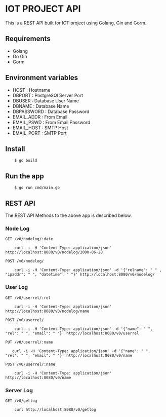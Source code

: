 # IOT PROJECT API
This is a REST API built for IOT project using Golang, Gin and Gorm.
## Requirements
- Golang
- Go Gin
- Gorm
## Environment variables
- HOST : Hostname
- DBPORT : PostgreSQl Server Port
- DBUSER : Database User Name
- DBNAME : Database Name
- DBPASSWORD : Database Password
- EMAIL_ADDR : From Email
- EMAIL_PSWD : From Email Password
- EMAIL_HOST : SMTP Host
- EMAIL_PORT : SMTP Port
## Install
```
    $ go build
```
## Run the app
```
    $ go run cmd/main.go
```
## REST API
The REST API Methods to the above app is described below.
### Node Log
`GET /v0/nodelog/:date`
``` 
    curl -i -H 'Content-Type: application/json' http://localhost:8080/v0/nodelog/2000-06-28
```
`POST /v0/nodelog/`
``` 
    curl -i -H 'Content-Type: application/json' -d '{"relname": " " , "ipaddr": " ", "datetime": " "}' http://localhost:8080/v0/nodelog/
```

### User Log
`GET /v0/userrel/:rel`

``` 
    curl -i -H 'Content-Type: application/json' http://localhost:8080/v0/nodelog/name
 ```

`POST /v0/userrel/`

``` 
    curl -i -H 'Content-Type: application/json' -d '{"name": " ", "rel": " ", "email": " "}' http://localhost:8080/v0/userrel
```

`PUT /v0/userrel/:name`

 ``` 
    curl -i -H 'Content-Type: application/json' -d '{"name": " ", "rel": " ", "email": " "}' http://localhost:8080/v0/name
```
    
`POST /v0/userrel/:name`

``` 
    curl -i -H 'Content-Type: application/json' http://localhost:8080/v0/name
```

### Server Log
`GET /v0/getlog`

``` 
    curl http://localhost:8080/v0/getlog
```
